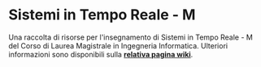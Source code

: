 # Sistemi in Tempo Reale - M

Una raccolta di risorse per l'insegnamento di Sistemi in Tempo Reale - M del Corso di
Laurea Magistrale in Ingegneria Informatica. Ulteriori informazioni sono disponibili sulla
[**relativa pagina
wiki**](https://csunibo.github.io/wiki/raccolte-di-risorse/index.html).
